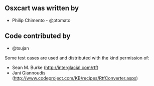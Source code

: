 ## Osxcart was written by ##
- Philip Chimento - @ptomato

## Code contributed by ##
- @tsujan

Some test cases are used and distributed with the kind permission of:
- Sean M. Burke (http://interglacial.com/rtf)
- Jani Giannoudis (http://www.codeproject.com/KB/recipes/RtfConverter.aspx)
